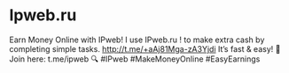 # Ipweb.ru
Earn Money Online with IPweb! I use IPweb.ru ! to make extra cash by completing simple tasks. 
http://t.me/+aAj81Mga-zA3Yjdi
It’s fast &amp; easy! 🚀  Join here: t.me/ipweb  🔍   #IPweb #MakeMoneyOnline #EasyEarnings
